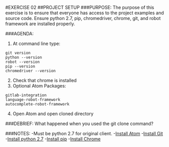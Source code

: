 #EXERCISE 02
##PROJECT SETUP
###PURPOSE:
The purpose of this exercise is to ensure that everyone has access to the project examples and source code. Ensure python 2.7, pip, chromedriver, chrome, git, and robot framework are installed properly.

###AGENDA:
1. At command line type:
```
git version
python --version
robot --version
pip --version
chromedriver --version
```
2. Check that chrome is installed
3. Optional Atom Packages:
```
gitlab-integration
language-robot-framework
autocomplete-robot-framework
```
4. Open Atom and open cloned directory

###DEBRIEF:
What happened when you used the git clone command?

###NOTES:
-Must be python 2.7 for original client.
-[Install Atom](https://atom.io/)
-[Install Git](https://git-scm.com/downloads)
-[Install python 2.7](https://www.python.org/downloads/)
-[Install pip](https://pip.pypa.io/en/stable/installing/)
-[Install Chrome](https://www.google.com/chrome/)
